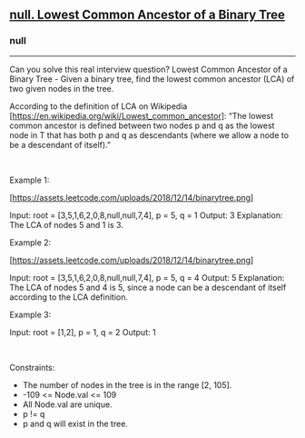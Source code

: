 <h2><a href="https://leetcode.com/problems/lowest-common-ancestor-of-a-binary-tree/">null. Lowest Common Ancestor of a Binary Tree</a></h2><h3>null</h3><hr>Can you solve this real interview question? Lowest Common Ancestor of a Binary Tree - Given a binary tree, find the lowest common ancestor (LCA) of two given nodes in the tree.

According to the definition of LCA on Wikipedia [https://en.wikipedia.org/wiki/Lowest_common_ancestor]: “The lowest common ancestor is defined between two nodes p and q as the lowest node in T that has both p and q as descendants (where we allow a node to be a descendant of itself).”

 

Example 1:

[https://assets.leetcode.com/uploads/2018/12/14/binarytree.png]


Input: root = [3,5,1,6,2,0,8,null,null,7,4], p = 5, q = 1
Output: 3
Explanation: The LCA of nodes 5 and 1 is 3.


Example 2:

[https://assets.leetcode.com/uploads/2018/12/14/binarytree.png]


Input: root = [3,5,1,6,2,0,8,null,null,7,4], p = 5, q = 4
Output: 5
Explanation: The LCA of nodes 5 and 4 is 5, since a node can be a descendant of itself according to the LCA definition.


Example 3:


Input: root = [1,2], p = 1, q = 2
Output: 1


 

Constraints:

 * The number of nodes in the tree is in the range [2, 105].
 * -109 <= Node.val <= 109
 * All Node.val are unique.
 * p != q
 * p and q will exist in the tree.